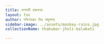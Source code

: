 ```yaml
---
title: কলাবতী রাজকন্যা
layout: toc
author: দক্ষিণারঞ্জন মিত্র মজুমদার
sidebar-image: ../assets/monkey-ruins.jpg
collectionName: thakumar-jhuli-kalabati

---
```

